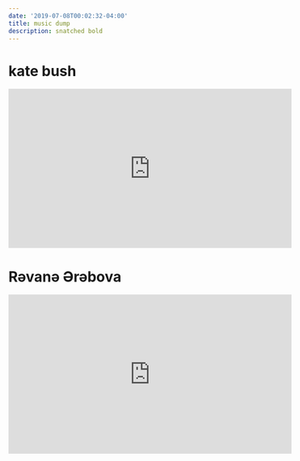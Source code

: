 ```yaml
---
date: '2019-07-08T00:02:32-04:00'
title: music dump
description: snatched bold
---
```

# kate bush

<iframe width="560" height="315" src="https://www.youtube.com/embed/IRHA9W-zExQ" frameborder="0" allow="accelerometer; autoplay; encrypted-media; gyroscope; picture-in-picture" allowfullscreen></iframe>

# Rəvanə Ərəbova

<iframe width="560" height="315" src="https://www.youtube.com/embed/hsjPzMrMZdo" frameborder="0" allow="accelerometer; autoplay; encrypted-media; gyroscope; picture-in-picture" allowfullscreen></iframe>
